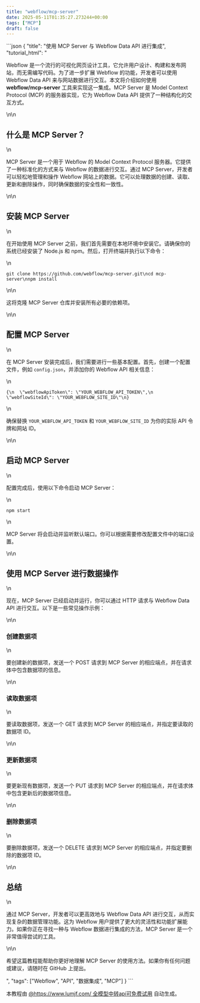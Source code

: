```yaml
---
title: "webflow/mcp-server"
date: 2025-05-11T01:35:27.273244+00:00
tags: ["MCP"]
draft: false
---
```


<p>```json
{
  "title": "使用 MCP Server 与 Webflow Data API 进行集成",
  "tutorial_html": "<p>Webflow 是一个流行的可视化网页设计工具，它允许用户设计、构建和发布网站，而无需编写代码。为了进一步扩展 Webflow 的功能，开发者可以使用 Webflow Data API 来与网站数据进行交互。本文将介绍如何使用 <strong>webflow/mcp-server</strong> 工具来实现这一集成。MCP Server 是 Model Context Protocol (MCP) 的服务器实现，它为 Webflow Data API 提供了一种结构化的交互方式。</p>\n\n<h2>什么是 MCP Server？</h2>\n<p>MCP Server 是一个用于 Webflow 的 Model Context Protocol 服务器。它提供了一种标准化的方式来与 Webflow 的数据进行交互。通过 MCP Server，开发者可以轻松地管理和操作 Webflow 网站上的数据。它可以处理数据的创建、读取、更新和删除操作，同时确保数据的安全性和一致性。</p>\n\n<h2>安装 MCP Server</h2>\n<p>在开始使用 MCP Server 之前，我们首先需要在本地环境中安装它。请确保你的系统已经安装了 Node.js 和 npm。然后，打开终端并执行以下命令：</p>\n<pre><code>git clone https://github.com/webflow/mcp-server.git\ncd mcp-server\nnpm install</code></pre>\n\n<p>这将克隆 MCP Server 仓库并安装所有必要的依赖项。</p>\n\n<h2>配置 MCP Server</h2>\n<p>在 MCP Server 安装完成后，我们需要进行一些基本配置。首先，创建一个配置文件，例如 <code>config.json</code>，并添加你的 Webflow API 相关信息：</p>\n<pre><code>{\n  \"webflowApiToken\": \"YOUR_WEBFLOW_API_TOKEN\",\n  \"webflowSiteId\": \"YOUR_WEBFLOW_SITE_ID\"\n}</code></pre>\n<p>确保替换 <code>YOUR_WEBFLOW_API_TOKEN</code> 和 <code>YOUR_WEBFLOW_SITE_ID</code> 为你的实际 API 令牌和网站 ID。</p>\n\n<h2>启动 MCP Server</h2>\n<p>配置完成后，使用以下命令启动 MCP Server：</p>\n<pre><code>npm start</code></pre>\n<p>MCP Server 将会启动并监听默认端口。你可以根据需要修改配置文件中的端口设置。</p>\n\n<h2>使用 MCP Server 进行数据操作</h2>\n<p>现在，MCP Server 已经启动并运行，你可以通过 HTTP 请求与 Webflow Data API 进行交互。以下是一些常见操作示例：</p>\n\n<h3>创建数据项</h3>\n<p>要创建新的数据项，发送一个 POST 请求到 MCP Server 的相应端点，并在请求体中包含数据项的信息。</p>\n\n<h3>读取数据项</h3>\n<p>要读取数据项，发送一个 GET 请求到 MCP Server 的相应端点，并指定要读取的数据项 ID。</p>\n\n<h3>更新数据项</h3>\n<p>要更新现有数据项，发送一个 PUT 请求到 MCP Server 的相应端点，并在请求体中包含更新后的数据项信息。</p>\n\n<h3>删除数据项</h3>\n<p>要删除数据项，发送一个 DELETE 请求到 MCP Server 的相应端点，并指定要删除的数据项 ID。</p>\n\n<h2>总结</h2>\n<p>通过 MCP Server，开发者可以更高效地与 Webflow Data API 进行交互，从而实现复杂的数据管理功能。这为 Webflow 用户提供了更大的灵活性和功能扩展能力。如果你正在寻找一种与 Webflow 数据进行集成的方法，MCP Server 是一个非常值得尝试的工具。</p>\n\n<p>希望这篇教程能帮助你更好地理解 MCP Server 的使用方法。如果你有任何问题或建议，请随时在 GitHub 上提出。</p>",
  "tags": ["Webflow", "API", "数据集成", "MCP"]
}
```</p><p>本教程由 <a href="https://www.lumjf.com/" target="_blank">@https://www.lumjf.com/ 全模型中转api可免费试用</a> 自动生成。</p>